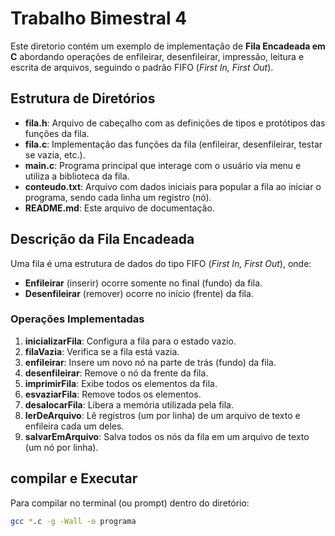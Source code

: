 # Trabalho Bimestral 4

Este diretorio contém um exemplo de implementação de **Fila Encadeada em C** abordando operações de enfileirar, desenfileirar, impressão, leitura e escrita de arquivos, seguindo o padrão FIFO (*First In, First Out*).

## Estrutura de Diretórios

- **fila.h**: Arquivo de cabeçalho com as definições de tipos e protótipos das funções da fila.  
- **fila.c**: Implementação das funções da fila (enfileirar, desenfileirar, testar se vazia, etc.).  
- **main.c**: Programa principal que interage com o usuário via menu e utiliza a biblioteca da fila.  
- **conteudo.txt**: Arquivo com dados iniciais para popular a fila ao iniciar o programa, sendo cada linha um registro (nó).  
- **README.md**: Este arquivo de documentação.

## Descrição da Fila Encadeada

Uma fila é uma estrutura de dados do tipo FIFO (*First In, First Out*), onde:  
- **Enfileirar** (inserir) ocorre somente no final (fundo) da fila.  
- **Desenfileirar** (remover) ocorre no início (frente) da fila.

### Operações Implementadas

1. **inicializarFila**: Configura a fila para o estado vazio.  
2. **filaVazia**: Verifica se a fila está vazia.  
3. **enfileirar**: Insere um novo nó na parte de trás (fundo) da fila.  
4. **desenfileirar**: Remove o nó da frente da fila.  
5. **imprimirFila**: Exibe todos os elementos da fila.  
6. **esvaziarFila**: Remove todos os elementos.  
7. **desalocarFila**: Libera a memória utilizada pela fila.  
8. **lerDeArquivo**: Lê registros (um por linha) de um arquivo de texto e enfileira cada um deles.  
9. **salvarEmArquivo**: Salva todos os nós da fila em um arquivo de texto (um nó por linha).

## compilar e Executar

Para compilar no terminal (ou prompt) dentro do diretório:

```bash
gcc *.c -g -Wall -o programa


